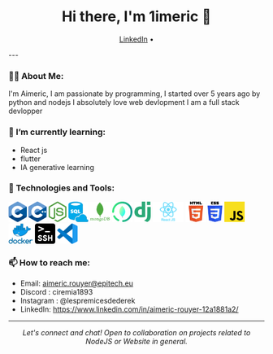 <h1 align="center">Hi there, I'm 1imeric 👋</h1>

<p align="center">
  <a href="[https://www.linkedin.com/in/yourprofile](https://www.linkedin.com/in/aimeric-rouyer-12a1881a2/)">LinkedIn</a> •
</p>
---

### 👨‍💻 About Me:
I'm Aimeric,
I am passionate by programming,
I started over 5 years ago by python and nodejs
I absolutely love web devlopment
I am a full stack devlopper

### 🌱 I’m currently learning:
- React js
- flutter
- IA generative learning

### 💼 Technologies and Tools:
<code><img height="40" src="https://github.com/aimeric44uwu/aimeric44uwu/blob/main/img/C.png?raw=true" alt="C"></code>
<code><img height="40" src="https://github.com/aimeric44uwu/aimeric44uwu/blob/main/img/CPP.png?raw=true" alt="CPP"></code>
<code><img height="40" src="https://github.com/aimeric44uwu/aimeric44uwu/blob/main/img/nodejs.png?raw=true" alt="nodejs"></code>
<code><img height="40" src="https://github.com/aimeric44uwu/aimeric44uwu/blob/main/img/SQL.png?raw=true" alt="SQL"></code>
<code><img height="40" src="https://github.com/aimeric44uwu/aimeric44uwu/blob/main/img/mongodb.png?raw=true" alt="mongodb"></code>
<code><img height="40" src="https://github.com/aimeric44uwu/aimeric44uwu/blob/main/img/mongocompass.png?raw=true" alt="mongodb compass"></code>
<code><img height="40" src="https://github.com/aimeric44uwu/aimeric44uwu/blob/main/img/django.png?raw=true" alt="django"></code>
<code><img height="40" src="https://github.com/aimeric44uwu/aimeric44uwu/blob/main/img/reactjs.png?raw=true" alt="reactJS"></code>
<code><img height="40" src="https://github.com/aimeric44uwu/aimeric44uwu/blob/main/img/html.png?raw=true" alt="html"></code>
<code><img height="40" src="https://github.com/aimeric44uwu/aimeric44uwu/blob/main/img/css.png?raw=true" alt="CSS"></code>
<code><img height="40" src="https://github.com/aimeric44uwu/aimeric44uwu/blob/main/img/javascript.png?raw=true" alt="javascript"></code>
<code><img height="40" src="https://github.com/aimeric44uwu/aimeric44uwu/blob/main/img/Docker.png?raw=true" alt="Docker"></code>
<code><img height="40" src="https://github.com/aimeric44uwu/aimeric44uwu/blob/main/img/SSH.png?raw=true" alt="SHH"></code>
<code><img height="40" src="https://github.com/aimeric44uwu/aimeric44uwu/blob/main/img/visualstudio.png?raw=true" alt="Visual Studio Code"></code>


<!--

### ✨ Featured Projects:
<table>
  <tr>
    <td width="50%">
      <strong><a href="Project-URL">Project Name 1</a></strong>
      <br>
      <img src="project-image-url" width="100%" alt="Project 1">
      Brief description of Project 1...
    </td>
    <td width="50%">
      <strong><a href="Project-URL">Project Name 2</a></strong>
      <br>
      <img src="project-image-url" width="100%" alt="Project 2">
      Brief description of Project 2...
    </td>
  </tr>
</table>
-->

### 📫 How to reach me:
- Email: aimeric.rouyer@epitech.eu
- Discord : ciremia1893
- Instagram : @lespremicesdederek
- LinkedIn: https://www.linkedin.com/in/aimeric-rouyer-12a1881a2/

---

<p align="center">
  <i>Let's connect and chat! Open to collaboration on projects related to NodeJS or Website in general.</i>
</p>
